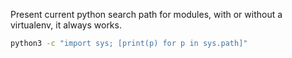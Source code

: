 Present current python search path for modules, with or without a virtualenv, it always works.
```sh
python3 -c "import sys; [print(p) for p in sys.path]"
```
